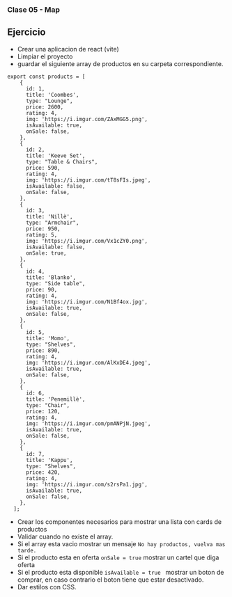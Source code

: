 ### Clase 05 - Map

## Ejercicio

- Crear una aplicacion de react (vite)
- Limpiar el proyecto
- guardar el siguiente array de productos en su carpeta correspondiente.

```
export const products = [
    {
      id: 1,
      title: 'Coombes',
      type: "Lounge",
      price: 2600,
      rating: 4,
      img: 'https://i.imgur.com/ZAxMGG5.png',
      isAvailable: true,
      onSale: false,
    },
    {
      id: 2,
      title: 'Keeve Set',
      type: "Table & Chairs",
      price: 590,
      rating: 4,
      img: 'https://i.imgur.com/tT8sFIs.jpeg',
      isAvailable: false,
      onSale: false,
    },
    {
      id: 3,
      title: 'Nillè',
      type: "Armchair",
      price: 950,
      rating: 5,
      img: 'https://i.imgur.com/Vx1cZY0.png',
      isAvailable: false,
      onSale: true,
    },
    {
      id: 4,
      title: 'Blanko',
      type: "Side table",
      price: 90,
      rating: 4,
      img: 'https://i.imgur.com/N1Bf4ox.jpg',
      isAvailable: true,
      onSale: false,
    },
    {
      id: 5,
      title: 'Momo',
      type: "Shelves",
      price: 890,
      rating: 4,
      img: 'https://i.imgur.com/AlKxDE4.jpeg',
      isAvailable: true,
      onSale: false,
    },
    {
      id: 6,
      title: 'Penemillè',
      type: "Chair",
      price: 120,
      rating: 4,
      img: 'https://i.imgur.com/pmANPjN.jpeg',
      isAvailable: true,
      onSale: false,
    },
    {
      id: 7,
      title: 'Kappu',
      type: "Shelves",
      price: 420,
      rating: 4,
      img: 'https://i.imgur.com/s2rsPa1.jpg',
      isAvailable: true,
      onSale: false,
    },
  ];

```

- Crear los componentes necesarios para mostrar una lista con cards de productos
- Validar cuando no existe el array.
- Si el array esta vacio mostrar un mensaje `No hay productos, vuelva mas tarde.`
- Si el producto esta en oferta `onSale = true` mostrar un cartel que diga oferta
- Si el producto esta disponible `isAvailable = true ` mostrar un boton de comprar, en caso contrario el boton tiene que estar desactivado.
- Dar estilos con CSS.
